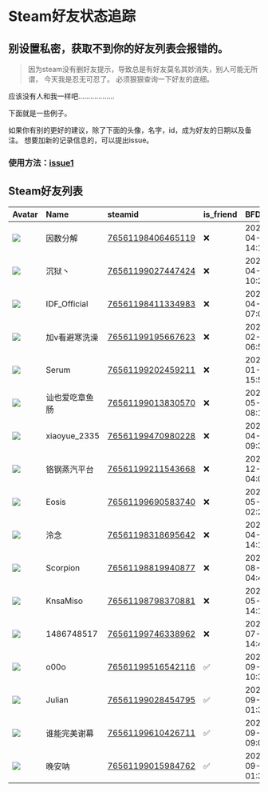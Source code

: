 # Steam好友状态追踪
## 别设置私密，获取不到你的好友列表会报错的。

> 因为steam没有删好友提示，导致总是有好友莫名其妙消失，别人可能无所谓，
> 今天我是忍无可忍了。 必须狠狠查询一下好友的底细。

应该没有人和我一样吧………………

下面就是一些例子。

如果你有别的更好的建议，除了下面的头像，名字，id，成为好友的日期以及备注。 想要加新的记录信息的，可以提出issue。

### 使用方法：[issue1](https://github.com/systemannounce/SteamFriends/issues/1)



## Steam好友列表
| Avatar                                                                            | Name         | steamid                                                                     | is_friend   | BFD                 | removed_time        | Remark   |
|:----------------------------------------------------------------------------------|:-------------|:----------------------------------------------------------------------------|:------------|:--------------------|:--------------------|:---------|
| ![](https://avatars.steamstatic.com/f1150f6b255f939b09113ede2eee039f743bf566.jpg) | 因数分解         | [76561198406465119](https://steamcommunity.com/profiles/76561198406465119/) | ❌           | 2020-04-30 14:13:34 | 2025-05-20 09:59:17 |          |
| ![](https://avatars.steamstatic.com/94962b6d93c5401803fc8db1516c2e55408855a7.jpg) | 沉狱丶          | [76561199027447424](https://steamcommunity.com/profiles/76561199027447424/) | ❌           | 2023-04-28 10:25:03 | 2025-05-02 20:38:23 |          |
| ![](https://avatars.steamstatic.com/47825e6a7c0b2609e62cc1dec7ff45be5a5e5302.jpg) | IDF_Official | [76561198411334983](https://steamcommunity.com/profiles/76561198411334983/) | ❌           | 2025-04-24 07:07:41 | 2025-05-02 20:38:23 |          |
| ![](https://avatars.steamstatic.com/27d705d9cd03674919e3a2faa5ce97f932e113ce.jpg) | 加v看避寒洗澡      | [76561199195667623](https://steamcommunity.com/profiles/76561199195667623/) | ❌           | 2025-02-02 06:56:38 | 2025-05-02 20:38:23 |          |
| ![](https://avatars.steamstatic.com/5bebf664960e36d7de68740f75ea15bff0b01df5.jpg) | Serum        | [76561199202459211](https://steamcommunity.com/profiles/76561199202459211/) | ❌           | 2025-01-27 15:51:01 | 2025-05-02 20:38:23 |          |
| ![](https://avatars.steamstatic.com/e8f5b39f10908bf6d626f1a6923fae81d3579ecb.jpg) | 讪也爱吃章鱼肠      | [76561199013830570](https://steamcommunity.com/profiles/76561199013830570/) | ❌           | 2023-05-13 08:19:04 | 2025-05-02 20:38:23 |          |
| ![](https://avatars.steamstatic.com/e1adaa796a4d9787642212719987a4a7ea2838eb.jpg) | xiaoyue_2335 | [76561199470980228](https://steamcommunity.com/profiles/76561199470980228/) | ❌           | 2025-04-27 09:33:39 | 2025-05-02 20:38:23 |          |
| ![](https://avatars.steamstatic.com/fef49e7fa7e1997310d705b2a6158ff8dc1cdfeb.jpg) | 铬钢蒸汽平台       | [76561199211543668](https://steamcommunity.com/profiles/76561199211543668/) | ❌           | 2024-12-21 04:07:23 | 2025-05-02 20:38:23 |          |
| ![](https://avatars.steamstatic.com/c265a1127d580a44057490465c23f7475d707ff4.jpg) | Eosis        | [76561199690583740](https://steamcommunity.com/profiles/76561199690583740/) | ❌           | 2024-05-31 02:21:54 | 2025-05-02 20:38:23 |          |
| ![](https://avatars.steamstatic.com/a176472b1d0f3730c6d6bf48400bab5d139b8312.jpg) | 泠念           | [76561198318695642](https://steamcommunity.com/profiles/76561198318695642/) | ❌           | 2020-04-30 14:13:34 | 2025-05-02 20:38:23 |          |
| ![](https://avatars.steamstatic.com/51bb78fd07a616dffa959c285ad0951a7ece4680.jpg) | Scorpion     | [76561198819940877](https://steamcommunity.com/profiles/76561198819940877/) | ❌           | 2021-08-16 04:48:05 | 2025-05-02 20:38:23 |          |
| ![](https://avatars.steamstatic.com/1041ba6a4e78732f0e8241f30f4dfe551293dcbf.jpg) | KnsaMiso     | [76561198798370881](https://steamcommunity.com/profiles/76561198798370881/) | ❌           | 2024-05-28 14:11:02 | 2025-05-02 20:38:23 |          |
| ![](https://avatars.steamstatic.com/fef49e7fa7e1997310d705b2a6158ff8dc1cdfeb.jpg) | 1486748517   | [76561199746338962](https://steamcommunity.com/profiles/76561199746338962/) | ❌           | 2024-07-22 14:47:38 | 2025-05-02 20:38:23 |          |
| ![](https://avatars.steamstatic.com/03752193a32fcdbb38e9516073df2a595fc9d5cd.jpg) | o00o         | [76561199516542116](https://steamcommunity.com/profiles/76561199516542116/) | ✅           | 2023-09-14 10:30:24 |                     |          |
| ![](https://avatars.steamstatic.com/b8a117a96931c0ef692603489ee62f964e843d9e.jpg) | Julian       | [76561199028454795](https://steamcommunity.com/profiles/76561199028454795/) | ✅           | 2023-09-02 01:37:58 |                     |          |
| ![](https://avatars.steamstatic.com/fef49e7fa7e1997310d705b2a6158ff8dc1cdfeb.jpg) | 谁能完美谢幕       | [76561199610426711](https://steamcommunity.com/profiles/76561199610426711/) | ✅           | 2024-09-03 09:03:05 |                     |          |
| ![](https://avatars.steamstatic.com/90281bcb08a9d28ef4c343c5f6b8b75f093e4a9b.jpg) | 晚安呐          | [76561199015984762](https://steamcommunity.com/profiles/76561199015984762/) | ✅           | 2023-09-02 01:30:04 |                     |          |